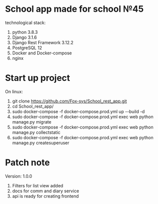 # School app made for school №45
technological stack:

1) python 3.8.3
2) Django 3.1.6
3) Django Rest Framework 3.12.2
4) PostgreSQL 12
5) Docker and Docker-compose
6) nginx

# Start up project
On linux:

1) git clone https://github.com/Fox-sys/School_rest_app.git
2) cd School_rest_app/
3) sudo docker-compose -f docker-compose.prod.yml up --build -d
4) sudo docker-compose -f docker-compose.prod.yml exec web python manage.py migrate
5) sudo docker-compose -f docker-compose.prod.yml exec web python manage.py collectstatic
6) sudo docker-compose -f docker-compose.prod.yml exec web python manage.py createsuperuser

# Patch note
Version: 1.0.0

1) Filters for list view added
2) docs for comm and diary service
3) api is ready for creating frontend